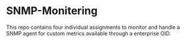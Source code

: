 # SNMP-Monitering
This repo contains four individual assignments to monitor and handle a SNMP agent for custom metrics available through a enterprise OID.
